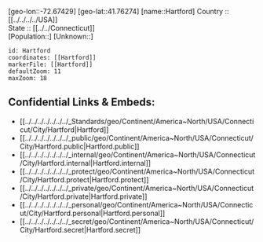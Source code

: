 ﻿---
location: [41.76274,-72.67429] 
mapzoom: [7,12] 
mapmarker: city 
type: City
tags:
- geo/City


SpocWebEntityId: 36081
isDeleted: false
confidential: public

---
[geo-lon::-72.67429] 
[geo-lat::41.76274] 
[name::Hartford] 
Country :: [[../../../../USA]]  
State :: [[../../Connecticut]]  
[Population::] 
[Unknown::] 


```leaflet
id: Hartford
coordinates: [[Hartford]] 
markerFile: [[Hartford]] 
defaultZoom: 11 
maxZoom: 18
```


## Confidential Links & Embeds: 
- [[../../../../../../../_Standards/geo/Continent/America~North/USA/Connecticut/City/Hartford|Hartford]] 
- [[../../../../../../../_public/geo/Continent/America~North/USA/Connecticut/City/Hartford.public|Hartford.public]] 
- [[../../../../../../../_internal/geo/Continent/America~North/USA/Connecticut/City/Hartford.internal|Hartford.internal]] 
- [[../../../../../../../_protect/geo/Continent/America~North/USA/Connecticut/City/Hartford.protect|Hartford.protect]] 
- [[../../../../../../../_private/geo/Continent/America~North/USA/Connecticut/City/Hartford.private|Hartford.private]] 
- [[../../../../../../../_personal/geo/Continent/America~North/USA/Connecticut/City/Hartford.personal|Hartford.personal]] 
- [[../../../../../../../_secret/geo/Continent/America~North/USA/Connecticut/City/Hartford.secret|Hartford.secret]] 
